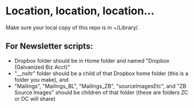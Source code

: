 # Location, location, location...

Make sure your local copy of this repo is in ~/Library/.

## For Newsletter scripts:
- Dropbox folder should be in Home folder and named "Dropbox (Galvanized Biz Acct)"
- "__nsltr" folder should be a child of that Dropbox home folder (this is a folder you make), and
- "Mailings", "Mailings_BL", "Mailings_ZB", "sourceImagesEtc", and "ZB Source Images" should be children of that folder (these are folders ZC or DC will share)
